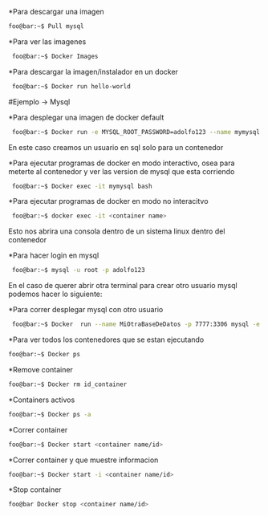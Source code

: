 *Para descargar una imagen
````bash
foo@bar:~$ Pull mysql
````

*Para ver las imagenes 
````bash
 foo@bar:~$ Docker Images
````

*Para descargar la imagen/instalador en un docker
````bash
 foo@bar:~$ Docker run hello-world
 ````


#Ejemplo -> Mysql

*Para desplegar una imagen de docker default
````bash
 foo@bar:~$ Docker run -e MYSQL_ROOT_PASSWORD=adolfo123 --name mymysql mysql 
 ````

En este caso creamos un usuario en sql solo para un contenedor

*Para ejecutar programas de docker en modo interactivo, osea para meterte al contenedor y ver las version de mysql que esta corriendo 
````bash
 foo@bar:~$ Docker exec -it mymysql bash
 ````

*Para ejecutar programas de docker en modo no interacitvo
````bash
 foo@bar:~$ docker exec -it <container name>
 ````

Esto nos abrira una consola dentro de un sistema linux dentro del contenedor

*Para hacer login en mysql
````bash
 foo@bar:~$ mysql -u root -p adolfo123
 ````

En el caso de querer abrir otra terminal para crear otro usuario mysql podemos hacer lo siguiente:

*Para correr desplegar mysql con otro usuario
````bash
 foo@bar:~$ Docker  run --name MiOtraBaseDeDatos -p 7777:3306 mysql -e MYSQL_ROOT_PASSWORD=adolfo123
 ````

*Para ver todos los contenedores que se estan ejecutando
````bash
foo@bar:~$ Docker ps
````
*Remove container
````bash
foo@bar:~$ Docker rm id_container
````
*Containers activos
````bash
foo@bar:~$ Docker ps -a
````
*Correr container
````bash
foo@bar:~$ Docker start <container name/id>
````
*Correr container y que muestre informacion
````bash
foo@bar:~$ Docker start -i <container name/id>
````
*Stop container
````bash
foo@bar Docker stop <container name/id>
````